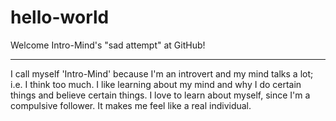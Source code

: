 # hello-world
Welcome Intro-Mind's "sad attempt" at GitHub!
<hr>
I call myself 'Intro-Mind' because I'm an introvert and my mind talks a lot; i.e. I think too much. I like learning about my mind and why I do certain things and believe certain things. I love to learn about myself, since I'm a compulsive follower. It makes me feel like a real individual.
